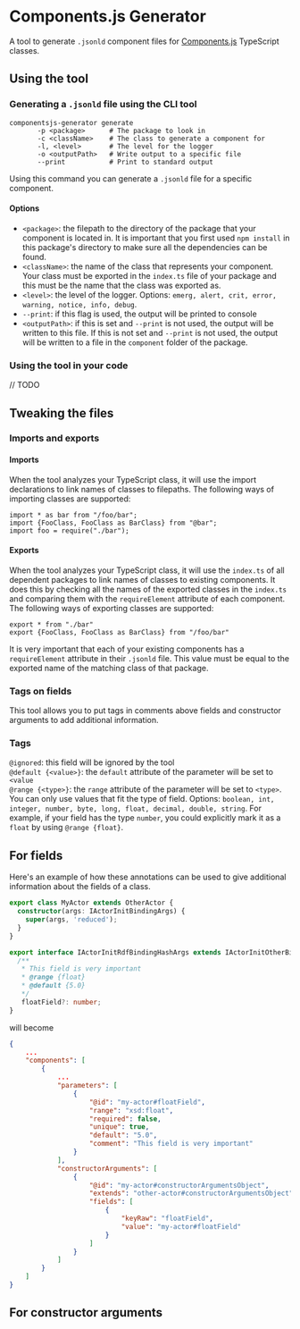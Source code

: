# Components.js Generator

A tool to generate `.jsonld` component files for [Components.js](https://github.com/LinkedSoftwareDependencies/Components.js) TypeScript classes. 

## Using the tool

### Generating a `.jsonld` file using the CLI tool

```
componentsjs-generator generate
       -p <package>      # The package to look in
       -c <className>    # The class to generate a component for
       -l, <level>       # The level for the logger
       -o <outputPath>   # Write output to a specific file
       --print           # Print to standard output
```

Using this command you can generate a `.jsonld` file for a specific component.

#### Options

* `<package>`: the filepath to the directory of the package that your component is located in. It is important that you first used `npm install` in this package's directory to make sure all the dependencies can be found.
* `<className>`: the name of the class that represents your component. Your class must be exported in the `index.ts` file of your package and this must be the name that the class was exported as.
* `<level>`: the level of the logger. Options: `emerg, alert, crit, error, warning, notice, info, debug`.
* `--print`: if this flag is used, the output will be printed to console
* `<outputPath>`: if this is set and `--print` is not used, the output will be written to this file. If this is not set and `--print` is not used, the output will be written to a file in the `component` folder of the package.


### Using the tool in your code

// TODO 

## Tweaking the files

### Imports and exports

#### Imports
When the tool analyzes your TypeScript class, it will use the import declarations to link names of classes to filepaths.
The following ways of importing classes are supported:
```
import * as bar from "/foo/bar";
import {FooClass, FooClass as BarClass} from "@bar";
import foo = require("./bar");
```

#### Exports
When the tool analyzes your TypeScript class, it will use the `index.ts` of all dependent packages to link names of classes to existing components.
It does this by checking all the names of the exported classes in the `index.ts` and comparing them with the `requireElement` attribute of each component.
The following ways of exporting classes are supported:
``` 
export * from "./bar"
export {FooClass, FooClass as BarClass} from "/foo/bar"
```
It is very important that each of your existing components has a `requireElement` attribute in their `.jsonld` file. This value must be equal to the exported name of the matching class of that package.

### Tags on fields

This tool allows you to put tags in comments above fields and constructor arguments to add additional information.

### Tags

`@ignored`: this field will be ignored by the tool  
`@default {<value>}`: the `default` attribute of the parameter will be set to `<value`  
`@range {<type>}`: the `range` attribute of the parameter will be set to `<type>`. You can only use values that fit the type of field.  Options: `boolean, int, integer, number, byte, long, float, decimal, double, string`. For example, if your field has the type `number`, you could explicitly mark it as a `float` by using `@range {float}`. 

## For fields

Here's an example of how these annotations can be used to give additional information about the fields of a class.
```typescript
export class MyActor extends OtherActor {
  constructor(args: IActorInitBindingArgs) {
    super(args, 'reduced');
  }
}

export interface IActorInitRdfBindingHashArgs extends IActorInitOtherBindingArgs {
  /**
   * This field is very important
   * @range {float}
   * @default {5.0}
   */
   floatField?: number;
}
```
will become 
```json
{
    ...
    "components": [
        {
            ...
            "parameters": [
                {
                    "@id": "my-actor#floatField",
                    "range": "xsd:float",
                    "required": false,
                    "unique": true,
                    "default": "5.0",
                    "comment": "This field is very important"
                }
            ],
            "constructorArguments": [
                {
                    "@id": "my-actor#constructorArgumentsObject",
                    "extends": "other-actor#constructorArgumentsObject",
                    "fields": [
                        {
                            "keyRaw": "floatField",
                            "value": "my-actor#floatField"
                        }
                    ]
                }
            ]
        }
    ]
}

```
## For constructor arguments
